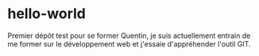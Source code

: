 # hello-world
Premier dépôt test pour se former
Quentin, je suis actuellement entrain de me former sur le développement web et j'essaie d'appréhender l'outil GIT.
